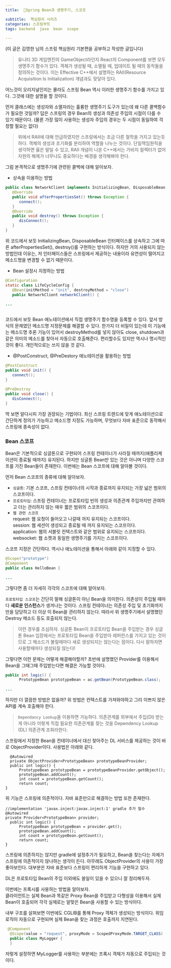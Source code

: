 ```yaml
---
title:  🍃Spring Bean과 생명주기, 스코프

subtitle:  핵심원리 시리즈
categories: 스프링부트 
tags: backend  java  bean  scope
 
---
```


  
(이 글은 김영한 님의 스프링 핵심원리 기본편을 공부하고 작성한 글입니다)  
  
> 유니티 3D 게임엔진의 GameObject라던지 React의 Component를 보면 모두 생명주기 함수가 있다. 객체가 생성될 때, 소멸될 때, 업데이트 될 때의 동작들을 정의하는 것이다. 이는 Effective C++에서 설명하는 RAII(Resource Acquisition Is Initialization) 개념과도 맞닿아 있다.  
  
어느것이 오리지널인지는 몰라도 스프링 Bean 역시 이러한 생명주기 함수를 가지고 있다. 그것에 대한 설명을 할 것이다.  
  
  
먼저 클래스에는 생성자와 소멸자라는 훌륭한 생명주기 도구가 있는데 왜 다른 콜백함수가 필요한 것일까? 답은 스프링의 경우 Bean의 생성과 의존성 주입의 시점이 다를 수 있기 때문이다. (물론 가장 많이 사용하는 생성자 주입의 경우는 두 시점이 동일하여 걱정할 필요는 없다)  
  
  
> 위에서 RAII에 대해 언급하였지만 스프링에서는 조금 다른 철학을 가지고 있는듯하다. 객체의 생성과 초기화를 분리하여 역할을 나누는 것이다. 단일책임원칙을 생각하면 옳은 말일 수 있고, RAII 개념이 나온 C++에서는 가비지 컬렉터가 없어 자원의 해제가 너무나도 중요하다는 배경을 생각해봐야 한다.  
  
  
그럼 본격적으로 생명주기에 관련된 콜백에 대해 알아보자.  
  
- 상속을 이용하는 방법  
  
```java  
public class NetworkClient implements InitializingBean, DisposableBean {  
   @Override  
   public void afterPropertiesSet() throws Exception {  
      connect();  
   }  
   @Override  
   public void destroy() throws Exception {  
      disConnect();  
   }  
}  
```  
  
위 코드에서 보듯 InitializingBean, DisposableBean 인터페이스를 상속하고 그에 따른 afterPropertiesSet(), destroy()를 구현하는 방식이다. 하지만 거의 사용되지 않는 방법인데 이유는, 저 인터페이스들은 스프링에서 제공하는 내용이라 유연성이 떨어지고 메소드명을 변경할 수 없기 때문이다.  
  
  
- Bean 설정시 지정하는 방법  
  
```java  
@Configuration  
static class LifeCycleConfig {  
   @Bean(initMethod = "init", destroyMethod = "close")  
   public NetworkClient networkClient() {  
  
...  
  
```  
  
코드에서 보듯 Bean 애노테이션에서 직접 생명주기 함수명을 등록할 수 있다. 앞서 방식의 문제였던 메소드명 지정문제를 해결할 수 있다. 한가지 더 비밀이 있는데 이 기능에는 메소드명 추론 기능이 있어서 destroyMethod를 넣지 않아도 close, shutdown과 같은 의미의 메소드를 찾아서 자동으로 호출해준다. 편리할수도 있지만 역시나 명시적인 것이 좋다. 개인적으로는 쓰지 않을 것 같다.  
  
  
- @PostConstruct, @PreDestory 애노테이션을 활용하는 방법  
  
```java  
@PostConstruct  
public void init() {  
   connect();  
}  
  
@PreDestroy  
public void close() {  
   disConnect();  
}  
```  
  
딱 보면 알다시피 가장 권장되는 기법이다. 최신 스프링 트렌드에 맞게 애노테이션으로 간단하게 정의가 가능하고 메소드명 지정도 가능하며, 무엇보다 자바 표준으로 동작해서 스프링에 종속성이 없다.  
  
  
### Bean 스코프  
  
Bean은 기본적으로 싱글톤으로 구현되어 스프링 컨테이너가 사라질 때까지(애플리케이션이 종료될 때까지) 유지된다. 하지만 싱글톤 Bean만 있는 것은 아니며 다양한 스코프를 가진 Bean들이 존재한다. 이번에는 Bean 스코프에 대해 알아볼 것이다.  
  
  
먼저 Bean 스코프의 종류에 대해 알아보자.  
  
- `싱글톤`: 기본 스코프, 스프링 컨테이너의 시작과 종료까지 유지되는 가장 넓은 범위의 스코프이다.  
- `프로토타입`: 스프링 컨테이너는 프로토타입 빈의 생성과 의존관계 주입까지만 관여하고 더는 관리하지 않는 매우 짧은 범위의 스코프이다.  
- `웹 관련 스코프`  
request: 웹 요청이 들어오고 나갈때 까지 유지되는 스코프이다.  
session: 웹 세션이 생성되고 종료될 때 까지 유지되는 스코프이다.  
application: 웹의 서블릿 컨텍스트와 같은 범위로 유지되는 스코프이다.  
websocket: 웹 소켓과 동일한 생명주기를 가지는 스코프이다.  
  
  
스코프 지정은 간단하다. 역시나 애노테이션을 통해서 아래와 같이 지정할 수 있다.  
   
```java  
@Scope("prototype")  
@Component  
public class HelloBean {  
  
...  
```  
  
  
  
그렇다면 좀 더 자세히 각각의 스코프에 대해 알아보자.  
  
`프로토타입 스코프`는 간단히 말해 싱글톤이 아닌 Bean을 의미한다. 의존성이 주입될 때마다 **새로운 인스턴스**가 생겨나는 것이다. 스프링 컨테이너는 의존성 주입 및 초기화까지만을 담당하고 더 이상 이 Bean을 관리하지 않는다. 따라서 위 생명주기에서 설명했던 Destroy 메소드 등도 호출되지 않는다.  
  
  
> 이런 경우를 조심하자. 싱글톤 Bean이 프로토타입 Bean을 주입받는 경우 싱글톤 Bean 입장에서는 프로토타입 Bean을 주입받아 레퍼런스를 가지고 있는 것이므로 그 메소드가 불릴때마다 새로 생성되지는 않는다는 점이다. 다시 말하자면 사용할때마다 생성되질 않는다!  
  
  
그렇다면 이런 문제는 어떻게 해결해야할까? 초반에 설명했던 Provider를 이용해서 Bean을 그때그때 주입받는다면 해결은 가능할 것이다.  
  
```java  
public int logic() {  
      PrototypeBean prototypeBean = ac.getBean(PrototypeBean.class);  
  
...  
```  
  
  
하지만 더 깔끔한 방법은 없을까? 위 방법은 컨텍스트를 가져와야하고 그리 이쁘지 않은 API를 계속 호출해야 한다.  
  
  
> `Dependancy Lookup`을 이용하면 가능하다. 의존관계를 외부에서 주입(DI) 받는게 아니라 이렇게 직접 필요한 의존관계를 찾는 것을 Dependency Lookup (DL) 의존관계 조회라한다.  
  
  
스프링에서 지정한 Bean을 컨테이너에서 대신 찾아주는 DL 서비스를 제공하는 것이 바로 ObjectProvider이다. 사용법은 아래와 같다.  
  
```  
  @Autowired  
  private ObjectProvider<PrototypeBean> prototypeBeanProvider;  
  public int logic() {  
      PrototypeBean prototypeBean = prototypeBeanProvider.getObject();  
      prototypeBean.addCount();  
      int count = prototypeBean.getCount();  
      return count;  
}  
```  
  
위 기능은 스프링에 의존적이다. 자바 표준만으로 해결하는 방법 또한 존재한다.  
  
```  
//implementation 'javax.inject:javax.inject:1' gradle 추가 필수 @Autowired  
private Provider<PrototypeBean> provider;  
  public int logic() {  
      PrototypeBean prototypeBean = provider.get();  
      prototypeBean.addCount();  
      int count = prototypeBean.getCount();  
      return count;  
}  
```  
  
스프링에 의존하지는 않지만 gradle에 설정추가가 필요하고, Bean을 찾는다는 자체가 스프링에 의존적이지 않나하는 생각이 든다. 아무래도 ObjectProvider의 사용이 가장 좋아보인다. 대부분은 자바 표준보다 스프링이 편리하게 기능을 구현하고 있다.  
  
DL은 프로토타입 Bean의 주입 이외에도 쓸일이 있을 수 있으니 잘 정리해두자.  
  
  
이번에는 프록시를 사용하는 방법을 알아보자.  
클라이언트는 실제 Bean과 똑같은 Proxy Bean을 주입받고 다형성을 이용해서 실제 Bean이 호출되어 각각 실제로는 알맞은 Bean을 사용할 수 있는 방식이다.  
  
내부 구조를 살펴보면 이번에도 CGLIB를 통해 Proxy 객체가 생성되는 방식이다. 위임 로직이 자동으로 구현되며 실제 Bean을 찾는 과정은 호출까지 지연된다.  
  
  
```java  
 @Component  
  @Scope(value = "request", proxyMode = ScopedProxyMode.TARGET_CLASS)  
  public class MyLogger {  
  }  
```  
  
저렇게 설정하면 MyLogger를 사용하는 부분에는 프록시 객체가 자동으로 주입되는 것이다.  

